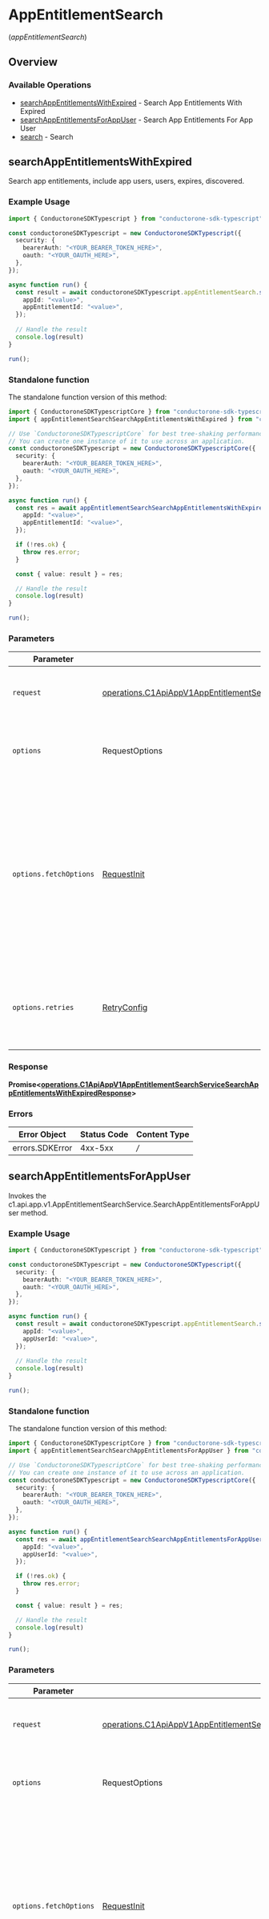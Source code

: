 # AppEntitlementSearch
(*appEntitlementSearch*)

## Overview

### Available Operations

* [searchAppEntitlementsWithExpired](#searchappentitlementswithexpired) - Search App Entitlements With Expired
* [searchAppEntitlementsForAppUser](#searchappentitlementsforappuser) - Search App Entitlements For App User
* [search](#search) - Search

## searchAppEntitlementsWithExpired

Search app entitlements, include app users, users, expires, discovered.

### Example Usage

```typescript
import { ConductoroneSDKTypescript } from "conductorone-sdk-typescript";

const conductoroneSDKTypescript = new ConductoroneSDKTypescript({
  security: {
    bearerAuth: "<YOUR_BEARER_TOKEN_HERE>",
    oauth: "<YOUR_OAUTH_HERE>",
  },
});

async function run() {
  const result = await conductoroneSDKTypescript.appEntitlementSearch.searchAppEntitlementsWithExpired({
    appId: "<value>",
    appEntitlementId: "<value>",
  });
  
  // Handle the result
  console.log(result)
}

run();
```

### Standalone function

The standalone function version of this method:

```typescript
import { ConductoroneSDKTypescriptCore } from "conductorone-sdk-typescript/core.js";
import { appEntitlementSearchSearchAppEntitlementsWithExpired } from "conductorone-sdk-typescript/funcs/appEntitlementSearchSearchAppEntitlementsWithExpired.js";

// Use `ConductoroneSDKTypescriptCore` for best tree-shaking performance.
// You can create one instance of it to use across an application.
const conductoroneSDKTypescript = new ConductoroneSDKTypescriptCore({
  security: {
    bearerAuth: "<YOUR_BEARER_TOKEN_HERE>",
    oauth: "<YOUR_OAUTH_HERE>",
  },
});

async function run() {
  const res = await appEntitlementSearchSearchAppEntitlementsWithExpired(conductoroneSDKTypescript, {
    appId: "<value>",
    appEntitlementId: "<value>",
  });

  if (!res.ok) {
    throw res.error;
  }

  const { value: result } = res;

  // Handle the result
  console.log(result)
}

run();
```

### Parameters

| Parameter                                                                                                                                                                                              | Type                                                                                                                                                                                                   | Required                                                                                                                                                                                               | Description                                                                                                                                                                                            |
| ------------------------------------------------------------------------------------------------------------------------------------------------------------------------------------------------------ | ------------------------------------------------------------------------------------------------------------------------------------------------------------------------------------------------------ | ------------------------------------------------------------------------------------------------------------------------------------------------------------------------------------------------------ | ------------------------------------------------------------------------------------------------------------------------------------------------------------------------------------------------------ |
| `request`                                                                                                                                                                                              | [operations.C1ApiAppV1AppEntitlementSearchServiceSearchAppEntitlementsWithExpiredRequest](../../sdk/models/operations/c1apiappv1appentitlementsearchservicesearchappentitlementswithexpiredrequest.md) | :heavy_check_mark:                                                                                                                                                                                     | The request object to use for the request.                                                                                                                                                             |
| `options`                                                                                                                                                                                              | RequestOptions                                                                                                                                                                                         | :heavy_minus_sign:                                                                                                                                                                                     | Used to set various options for making HTTP requests.                                                                                                                                                  |
| `options.fetchOptions`                                                                                                                                                                                 | [RequestInit](https://developer.mozilla.org/en-US/docs/Web/API/Request/Request#options)                                                                                                                | :heavy_minus_sign:                                                                                                                                                                                     | Options that are passed to the underlying HTTP request. This can be used to inject extra headers for examples. All `Request` options, except `method` and `body`, are allowed.                         |
| `options.retries`                                                                                                                                                                                      | [RetryConfig](../../lib/utils/retryconfig.md)                                                                                                                                                          | :heavy_minus_sign:                                                                                                                                                                                     | Enables retrying HTTP requests under certain failure conditions.                                                                                                                                       |

### Response

**Promise\<[operations.C1ApiAppV1AppEntitlementSearchServiceSearchAppEntitlementsWithExpiredResponse](../../sdk/models/operations/c1apiappv1appentitlementsearchservicesearchappentitlementswithexpiredresponse.md)\>**

### Errors

| Error Object    | Status Code     | Content Type    |
| --------------- | --------------- | --------------- |
| errors.SDKError | 4xx-5xx         | */*             |


## searchAppEntitlementsForAppUser

Invokes the c1.api.app.v1.AppEntitlementSearchService.SearchAppEntitlementsForAppUser method.

### Example Usage

```typescript
import { ConductoroneSDKTypescript } from "conductorone-sdk-typescript";

const conductoroneSDKTypescript = new ConductoroneSDKTypescript({
  security: {
    bearerAuth: "<YOUR_BEARER_TOKEN_HERE>",
    oauth: "<YOUR_OAUTH_HERE>",
  },
});

async function run() {
  const result = await conductoroneSDKTypescript.appEntitlementSearch.searchAppEntitlementsForAppUser({
    appId: "<value>",
    appUserId: "<value>",
  });
  
  // Handle the result
  console.log(result)
}

run();
```

### Standalone function

The standalone function version of this method:

```typescript
import { ConductoroneSDKTypescriptCore } from "conductorone-sdk-typescript/core.js";
import { appEntitlementSearchSearchAppEntitlementsForAppUser } from "conductorone-sdk-typescript/funcs/appEntitlementSearchSearchAppEntitlementsForAppUser.js";

// Use `ConductoroneSDKTypescriptCore` for best tree-shaking performance.
// You can create one instance of it to use across an application.
const conductoroneSDKTypescript = new ConductoroneSDKTypescriptCore({
  security: {
    bearerAuth: "<YOUR_BEARER_TOKEN_HERE>",
    oauth: "<YOUR_OAUTH_HERE>",
  },
});

async function run() {
  const res = await appEntitlementSearchSearchAppEntitlementsForAppUser(conductoroneSDKTypescript, {
    appId: "<value>",
    appUserId: "<value>",
  });

  if (!res.ok) {
    throw res.error;
  }

  const { value: result } = res;

  // Handle the result
  console.log(result)
}

run();
```

### Parameters

| Parameter                                                                                                                                                                                            | Type                                                                                                                                                                                                 | Required                                                                                                                                                                                             | Description                                                                                                                                                                                          |
| ---------------------------------------------------------------------------------------------------------------------------------------------------------------------------------------------------- | ---------------------------------------------------------------------------------------------------------------------------------------------------------------------------------------------------- | ---------------------------------------------------------------------------------------------------------------------------------------------------------------------------------------------------- | ---------------------------------------------------------------------------------------------------------------------------------------------------------------------------------------------------- |
| `request`                                                                                                                                                                                            | [operations.C1ApiAppV1AppEntitlementSearchServiceSearchAppEntitlementsForAppUserRequest](../../sdk/models/operations/c1apiappv1appentitlementsearchservicesearchappentitlementsforappuserrequest.md) | :heavy_check_mark:                                                                                                                                                                                   | The request object to use for the request.                                                                                                                                                           |
| `options`                                                                                                                                                                                            | RequestOptions                                                                                                                                                                                       | :heavy_minus_sign:                                                                                                                                                                                   | Used to set various options for making HTTP requests.                                                                                                                                                |
| `options.fetchOptions`                                                                                                                                                                               | [RequestInit](https://developer.mozilla.org/en-US/docs/Web/API/Request/Request#options)                                                                                                              | :heavy_minus_sign:                                                                                                                                                                                   | Options that are passed to the underlying HTTP request. This can be used to inject extra headers for examples. All `Request` options, except `method` and `body`, are allowed.                       |
| `options.retries`                                                                                                                                                                                    | [RetryConfig](../../lib/utils/retryconfig.md)                                                                                                                                                        | :heavy_minus_sign:                                                                                                                                                                                   | Enables retrying HTTP requests under certain failure conditions.                                                                                                                                     |

### Response

**Promise\<[operations.C1ApiAppV1AppEntitlementSearchServiceSearchAppEntitlementsForAppUserResponse](../../sdk/models/operations/c1apiappv1appentitlementsearchservicesearchappentitlementsforappuserresponse.md)\>**

### Errors

| Error Object    | Status Code     | Content Type    |
| --------------- | --------------- | --------------- |
| errors.SDKError | 4xx-5xx         | */*             |


## search

Search app entitlements based on filters specified in the request body.

### Example Usage

```typescript
import { ConductoroneSDKTypescript } from "conductorone-sdk-typescript";

const conductoroneSDKTypescript = new ConductoroneSDKTypescript({
  security: {
    bearerAuth: "<YOUR_BEARER_TOKEN_HERE>",
    oauth: "<YOUR_OAUTH_HERE>",
  },
});

async function run() {
  const result = await conductoroneSDKTypescript.appEntitlementSearch.search();
  
  // Handle the result
  console.log(result)
}

run();
```

### Standalone function

The standalone function version of this method:

```typescript
import { ConductoroneSDKTypescriptCore } from "conductorone-sdk-typescript/core.js";
import { appEntitlementSearchSearch } from "conductorone-sdk-typescript/funcs/appEntitlementSearchSearch.js";

// Use `ConductoroneSDKTypescriptCore` for best tree-shaking performance.
// You can create one instance of it to use across an application.
const conductoroneSDKTypescript = new ConductoroneSDKTypescriptCore({
  security: {
    bearerAuth: "<YOUR_BEARER_TOKEN_HERE>",
    oauth: "<YOUR_OAUTH_HERE>",
  },
});

async function run() {
  const res = await appEntitlementSearchSearch(conductoroneSDKTypescript);

  if (!res.ok) {
    throw res.error;
  }

  const { value: result } = res;

  // Handle the result
  console.log(result)
}

run();
```

### Parameters

| Parameter                                                                                                                                                                      | Type                                                                                                                                                                           | Required                                                                                                                                                                       | Description                                                                                                                                                                    |
| ------------------------------------------------------------------------------------------------------------------------------------------------------------------------------ | ------------------------------------------------------------------------------------------------------------------------------------------------------------------------------ | ------------------------------------------------------------------------------------------------------------------------------------------------------------------------------ | ------------------------------------------------------------------------------------------------------------------------------------------------------------------------------ |
| `request`                                                                                                                                                                      | [shared.AppEntitlementSearchServiceSearchRequest](../../sdk/models/shared/appentitlementsearchservicesearchrequest.md)                                                         | :heavy_check_mark:                                                                                                                                                             | The request object to use for the request.                                                                                                                                     |
| `options`                                                                                                                                                                      | RequestOptions                                                                                                                                                                 | :heavy_minus_sign:                                                                                                                                                             | Used to set various options for making HTTP requests.                                                                                                                          |
| `options.fetchOptions`                                                                                                                                                         | [RequestInit](https://developer.mozilla.org/en-US/docs/Web/API/Request/Request#options)                                                                                        | :heavy_minus_sign:                                                                                                                                                             | Options that are passed to the underlying HTTP request. This can be used to inject extra headers for examples. All `Request` options, except `method` and `body`, are allowed. |
| `options.retries`                                                                                                                                                              | [RetryConfig](../../lib/utils/retryconfig.md)                                                                                                                                  | :heavy_minus_sign:                                                                                                                                                             | Enables retrying HTTP requests under certain failure conditions.                                                                                                               |

### Response

**Promise\<[operations.C1ApiAppV1AppEntitlementSearchServiceSearchResponse](../../sdk/models/operations/c1apiappv1appentitlementsearchservicesearchresponse.md)\>**

### Errors

| Error Object    | Status Code     | Content Type    |
| --------------- | --------------- | --------------- |
| errors.SDKError | 4xx-5xx         | */*             |
